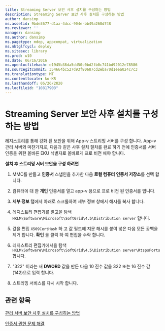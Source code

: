 ```yaml
---
title: Streaming Server 보안 사후 설치를 구성하는 방법
description: Streaming Server 보안 사후 설치를 구성하는 방법
author: dansimp
ms.assetid: 9bde3677-d1aa-4dcc-904e-bb49a268d748
ms.reviewer: ''
manager: dansimp
ms.author: dansimp
ms.pagetype: mdop, appcompat, virtualization
ms.mktglfcycl: deploy
ms.sitesec: library
ms.prod: w10
ms.date: 06/16/2016
ms.openlocfilehash: e1945b38da5dd50c0bd2fb0c741bd92012e78586
ms.sourcegitcommit: 354664bc527d93f80687cd2eba70d1eea024c7c3
ms.translationtype: MT
ms.contentlocale: ko-KR
ms.lasthandoff: 06/26/2020
ms.locfileid: "10817903"
---
```

# Streaming Server 보안 사후 설치를 구성하는 방법


레지스트리를 통해 강화 된 보안을 위해 App-v 스트리밍 서버를 구성 합니다. App-v 관리 서버와 마찬가지로, 다음과 같은 사후 설치 절차를 완료 하기 전에 인증서를 서버 인증을 위한 올바른 EKU 식별자로 올바르게 프로 비전 해야 합니다.

**설치 후 스트리밍 서버 보안을 구성 하려면**

1.  MMC를 만들고 **인증서** 스냅인을 추가한 다음 **로컬 컴퓨터 인증서 저장소**를 선택 합니다.

2.  컴퓨터에 대 한 **개인** 인증서를 열고 app-v 용으로 프로 비전 된 인증서를 엽니다.

3.  **세부 정보** 탭에서 아래로 스크롤하여 세부 정보 창에서 해시를 복사 합니다.

4.  레지스트리 편집기를 열고을 탐색 `HKLM\Software\Microsoft\SoftGrid\4.5\Distribution server` 합니다.

5.  값을 편집 `X509CertHash` 하 고 값 필드에 지문 해시를 붙여 넣은 다음 모든 공백을 제거 합니다. **확인** 을 클릭 하 여 편집을 수락 합니다.

6.  레지스트리 편집기에서을 탐색 `HKLM\Software\Microsoft\SoftGrid\4.5\Distribution server\RtspsPorts` 합니다.

7.  "322" 이라는 새 **DWORD** 값을 만든 다음 10 진수 값을 322 또는 16 진수 값 (142)으로 입력 합니다.

8.  스트리밍 서비스를 다시 시작 합니다.

## 관련 항목


[관리 서버 보안 사후 설치를 구성하는 방법](how-to-configure-management-server-security-post-installation.md)

[인증서 권한 문제 해결](troubleshooting-certificate-permission-issues.md)

 

 





